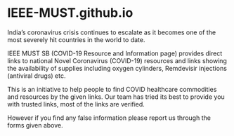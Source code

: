 # IEEE-MUST.github.io

India’s coronavirus crisis continues to escalate as it becomes one of the most severely hit countries in the world to date.

IEEE MUST SB (COVID-19 Resource and Information page) provides direct links to national Novel Coronavirus (COVID-19) resources and links showing the availability of supplies including oxygen cylinders, Remdevisir injections (antiviral drugs) etc.

This is an initiative to help people to find COVID healthcare commodities and resources by the given links. Our team has tried its best to provide you with trusted links, most of the links are verified.

However if you find any false information please report us through the forms given above.
